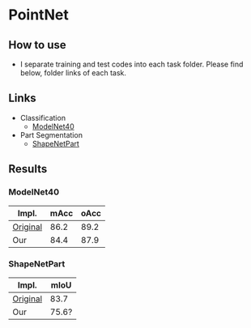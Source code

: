 # PointNet
## How to use
- I separate training and test codes into each task folder. Please find below, folder links of each task.

## Links
- Classification
  - [ModelNet40](./ModelNet/README.md)
- Part Segmentation
  - [ShapeNetPart](./ShapeNetPart/README.md)

## Results
### ModelNet40

|Impl.|mAcc|oAcc|
|-----|----|----|
|[Original](https://github.com/charlesq34/pointnet)|86.2|89.2|
|Our|84.4|87.9|

### ShapeNetPart

|Impl.|mIoU|
|-----|----|
|[Original](https://github.com/charlesq34/pointnet)|83.7|
|Our|75.6?|